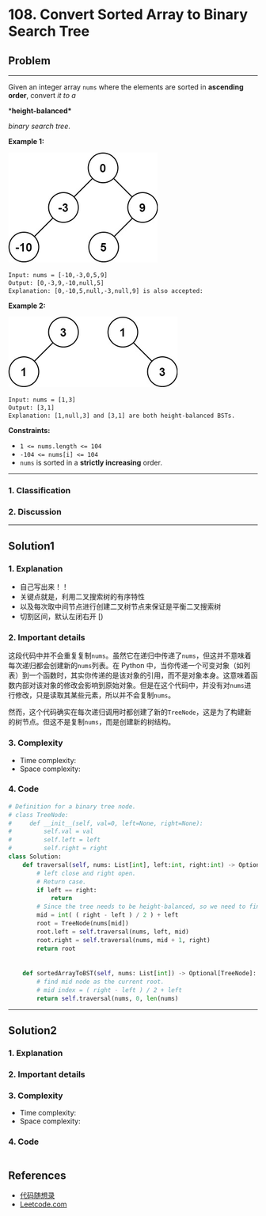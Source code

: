# 108. Convert Sorted Array to Binary Search Tree

## Problem

*****

Given an integer array `nums` where the elements are sorted in **ascending order**, convert *it to a* 

***height-balanced\***

 *binary search tree*.



 

**Example 1:**

![img](./0108%20Convert%20Sorted%20Array%20to%20Binary%20Search%20Tree.assets/btree1.jpg)

```
Input: nums = [-10,-3,0,5,9]
Output: [0,-3,9,-10,null,5]
Explanation: [0,-10,5,null,-3,null,9] is also accepted:
```

**Example 2:**

![img](./0108%20Convert%20Sorted%20Array%20to%20Binary%20Search%20Tree.assets/btree.jpg)

```
Input: nums = [1,3]
Output: [3,1]
Explanation: [1,null,3] and [3,1] are both height-balanced BSTs.
```

 

**Constraints:**

- `1 <= nums.length <= 104`
- `-104 <= nums[i] <= 104`
- `nums` is sorted in a **strictly increasing** order.

******

### 1. Classification



### 2. Discussion





*******

## Solution1

### 1. Explanation

- 自己写出来！！
- 关键点就是，利用二叉搜索树的有序特性
- 以及每次取中间节点进行创建二叉树节点来保证是平衡二叉搜索树
- 切割区间，默认左闭右开 [)



### 2. Important details

这段代码中并不会重复复制`nums`。虽然它在递归中传递了`nums`，但这并不意味着每次递归都会创建新的`nums`列表。在 Python 中，当你传递一个可变对象（如列表）到一个函数时，其实你传递的是该对象的引用，而不是对象本身。这意味着函数内部对该对象的修改会影响到原始对象。但是在这个代码中，并没有对`nums`进行修改，只是读取其某些元素，所以并不会复制`nums`。

然而，这个代码确实在每次递归调用时都创建了新的`TreeNode`，这是为了构建新的树节点。但这不是复制`nums`，而是创建新的树结构。 



### 3. Complexity

- Time complexity:
- Space complexity:



### 4. Code

```python
# Definition for a binary tree node.
# class TreeNode:
#     def __init__(self, val=0, left=None, right=None):
#         self.val = val
#         self.left = left
#         self.right = right
class Solution:
    def traversal(self, nums: List[int], left:int, right:int) -> Optional[TreeNode]:
        # left close and right open.
        # Return case.
        if left == right:
            return
        # Since the tree needs to be height-balanced, so we need to find mid
        mid = int( ( right - left ) / 2 ) + left
        root = TreeNode(nums[mid])
        root.left = self.traversal(nums, left, mid)
        root.right = self.traversal(nums, mid + 1, right)
        return root
        

    def sortedArrayToBST(self, nums: List[int]) -> Optional[TreeNode]:
        # find mid node as the current root.
        # mid index = ( right - left ) / 2 + left
        return self.traversal(nums, 0, len(nums)
```



********

## Solution2

### 1. Explanation





### 2. Important details





### 3. Complexity

- Time complexity:
- Space complexity:



### 4. Code

```python

```

## References

- [代码随想录 ](https://github.com/youngyangyang04/leetcode-master)
- [Leetcode.com](https://leetcode.com/problemset/all/)
